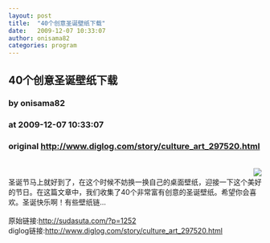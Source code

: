 ```yaml
---
layout: post
title:  "40个创意圣诞壁纸下载"
date:   2009-12-07 10:33:07
author: onisama82
categories: program
---
```


## 40个创意圣诞壁纸下载
### by onisama82
### at 2009-12-07 10:33:07
### original <http://www.diglog.com/story/culture_art_297520.html>

<br><a href="http://www.diglog.com/story/culture_art_297520.html"><img style="float:right" border="0" src="http://img.diglog.com/img/2009/12/thumb_28f01f30301d4f97b58f4e634acec577.jpg"></a><br>圣诞节马上就好到了，在这个时候不妨换一换自己的桌面壁纸，迎接一下这个美好的节日。在这篇文章中，我们收集了40个非常富有创意的圣诞壁纸。希望你会喜欢。圣诞快乐啊！有些壁纸链...<br><br>原始链接:<a href="http://sudasuta.com/?p=1252">http://sudasuta.com/?p=1252</a><br>diglog链接:<a href="http://www.diglog.com/story/culture_art_297520.html">http://www.diglog.com/story/culture_art_297520.html</a>